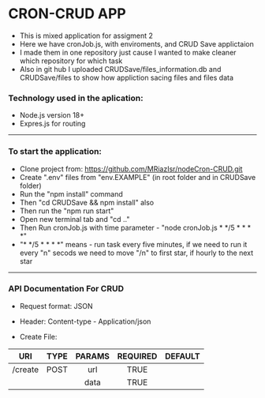 # CRON-CRUD APP 
* This is mixed application for assigment 2
* Here we have cronJob.js, with enviroments, and CRUD Save applictaion
* I made them in one repository just cause I wanted to make cleaner which repository for which task
* Also in git hub I uploaded CRUDSave/files_information.db and CRUDSave/files to show how appliction sacing files and files data

### Technology used in the aplication: ###
* Node.js version 18+
* Expres.js for routing
------------------------------------------------------------------------------------------------------------------ 
### To start the application:
* Clone project from: https://github.com/MRiazIsr/nodeCron-CRUD.git
* Create ".env" files from "env.EXAMPLE" (in root folder and in CRUDSave folder) 
* Run the "npm install" command
* Then "cd CRUDSave && npm install" also
* Then run the "npm run start"
* Open new terminal tab and "cd .."
* Then Run cronJob.js with time parameter - "node cronJob.js * */5 * * * *"
* "* */5 * * * *" means - run task every five minutes, if we need to run it every "n" secods we need to move "/n" to first star, if hourly to the next star 
------------------------------------------------------------------------------------------------------------------    
### API Documentation For CRUD
* Request format: JSON
* Header: Content-type - Application/json

* Create File:<br>  

|        URI       |      TYPE     |    PARAMS     |     REQUIRED     |     DEFAULT    | 
|:----------------:|:-------------:|:-------------:|:----------------:|:--------------:|         
|     /create      |      POST     |      url      |       TRUE       |                |
|                  |               |      data     |       TRUE       |                |